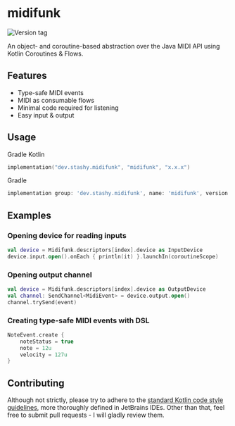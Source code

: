 # midifunk

![Version tag](https://img.shields.io/github/v/release/stashymane/midifunk?label=version&sort=semver&style=flat-square)

An object- and coroutine-based abstraction over the Java MIDI API using Kotlin Coroutines & Flows.

## Features

* Type-safe MIDI events
* MIDI as consumable flows
* Minimal code required for listening
* Easy input & output

## Usage

Gradle Kotlin

```kotlin
implementation("dev.stashy.midifunk", "midifunk", "x.x.x")
```

Gradle

```groovy
implementation group: 'dev.stashy.midifunk', name: 'midifunk', version: 'x.x.x'
```

## Examples

### Opening device for reading inputs

```kotlin
val device = Midifunk.descriptors[index].device as InputDevice
device.input.open().onEach { println(it) }.launchIn(coroutineScope)
```

### Opening output channel

```kotlin
val device = Midifunk.descriptors[index].device as OutputDevice
val channel: SendChannel<MidiEvent> = device.output.open()
channel.trySend(event)
```

### Creating type-safe MIDI events with DSL

```kotlin
NoteEvent.create {
    noteStatus = true
    note = 12u
    velocity = 127u
}
```

## Contributing

Although not strictly, please try to adhere to the [standard Kotlin code style guidelines][1], more thoroughly defined
in JetBrains IDEs. Other than that, feel free to submit pull requests - I will gladly review them.

[1]: https://kotlinlang.org/docs/reference/coding-conventions.html
